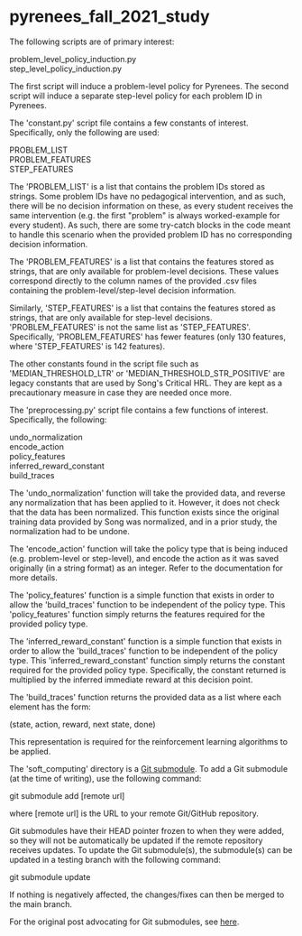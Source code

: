 # pyrenees_fall_2021_study

The following scripts are of primary interest:

  problem_level_policy_induction.py  
  step_level_policy_induction.py  

The first script will induce a problem-level policy for Pyrenees.
The second script will induce a separate step-level policy for each problem ID in Pyrenees.

The 'constant.py' script file contains a few constants of interest. Specifically, only the following are used:

  PROBLEM_LIST  
  PROBLEM_FEATURES  
  STEP_FEATURES  

The 'PROBLEM_LIST' is a list that contains the problem IDs stored as strings. Some problem IDs have no pedagogical intervention,
and as such, there will be no decision information on these, as every student receives the same intervention (e.g. the first "problem" is always worked-example for every student). As such, there are some try-catch blocks in the code meant to handle this scenario when the provided problem ID has no corresponding decision information.

The 'PROBLEM_FEATURES' is a list that contains the features stored as strings, that are only available for problem-level decisions. These values correspond directly to the column names of the provided .csv files containing the problem-level/step-level decision information.

Similarly, 'STEP_FEATURES' is a list that contains the features stored as strings, that are only available for step-level decisions. 'PROBLEM_FEATURES' is not the same list as 'STEP_FEATURES'. Specifically, 'PROBLEM_FEATURES' has fewer features (only 130 features, where 'STEP_FEATURES' is 142 features).

The other constants found in the script file such as 'MEDIAN_THRESHOLD_LTR' or 'MEDIAN_THRESHOLD_STR_POSITIVE' are legacy constants that are used by Song's Critical HRL. They are kept as a precautionary measure in case they are needed once more.

The 'preprocessing.py' script file contains a few functions of interest. Specifically, the following:

  undo_normalization  
  encode_action  
  policy_features  
  inferred_reward_constant  
  build_traces  

The 'undo_normalization' function will take the provided data, and reverse any normalization that has been applied to it. However, it does not check that the data has been normalized. This function exists since the original training data provided by Song was normalized, and in a prior study, the normalization had to be undone.

The 'encode_action' function will take the policy type that is being induced (e.g. problem-level or step-level), and encode the action as it was saved originally (in a string format) as an integer. Refer to the documentation for more details.

The 'policy_features' function is a simple function that exists in order to allow the 'build_traces' function to be independent of the policy type. This 'policy_features' function simply returns the features required for the provided policy type.

The 'inferred_reward_constant' function is a simple function that exists in order to allow the 'build_traces' function to be independent of the policy type. This 'inferred_reward_constant' function simply returns the constant required for the provided policy type. Specifically, the constant returned is multiplied by the inferred immediate reward at this decision point.

The 'build_traces' function returns the provided data as a list where each element has the form:

  (state, action, reward, next state, done)  

This representation is required for the reinforcement learning algorithms to be applied.

The 'soft_computing' directory is a [Git submodule](https://git-scm.com/docs/git-submodule). To add a Git submodule (at the time of writing), use the following command:

  git submodule add [remote url]  

where [remote url] is the URL to your remote Git/GitHub repository.

Git submodules have their HEAD pointer frozen to when they were added, so they will not be automatically be updated if the remote repository receives updates. To update the Git submodule(s), the submodule(s) can be updated in a testing branch with the following command:

  git submodule update  

If nothing is negatively affected, the changes/fixes can then be merged to the main branch.

For the original post advocating for Git submodules, see [here](https://stackoverflow.com/questions/45557791/suggestion-on-import-python-module-from-another-github-project).
